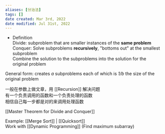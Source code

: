 ```yaml
---
aliases: [分治法]
tags: []
date created: Mar 3rd, 2022
date modified: Jul 31st, 2022
---
```

- Definition  
Divide: subproblem that are smaller instances of the **same problem**  
Conquer: Solve subproblems **recursively**, "bottoms out" at the smallest subproblem  
Combine the solution to the subproblems into the solution for the original problem

General form: creates *a* subproblems each of which is *1/b* the size of the original problem

一般在参数上做文章，用 [[Recursion]] 解决问题  
有一个负责调用的函数和一个负责处理的函数  
相信自己每一步都是对的来调用处理函数

[[Master Theorem for Divide and Conquer]]

Example: [[Merge Sort]] | [[Quicksort]]  
Work with [[Dynamic Programming]] (Find maximum subarray)